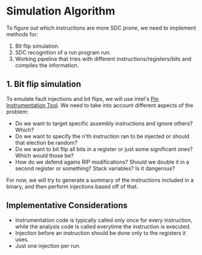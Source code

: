 # Simulation Algorithm

To figure out which instructions are more SDC prone, we need to implement methods for:

1. Bit flip simulation.
2. SDC recognition of a run program run.
3. Working pipeline that tries with different instructions/registers/bits and compiles the information.

## 1. Bit flip simulation

To emulate fault injections and bit flips, we will use intel's [Pin Instrumentation Tool](https://www.intel.com/content/www/us/en/developer/articles/tool/pin-a-dynamic-binary-instrumentation-tool.html). We need to take into account different aspects of the problem:

- Do we want to target specific assembly instructions and ignore others? Which?
- Do we want to specify the n'th instruction ran to be injected or should that election be random?
- Do we want to bit flip all bits in a register or just some significant ones? Which would those be?
- How do we defend agains RIP modifications? Should we double it in a second register or something? Stack variables? Is it dangerous?

For now, we will try to generate a summary of the instructions included in a binary, and then perform injections based off of that.

## Implementative Considerations
- Instrumentation code is typically called only once for every instruction, while the analysis code is called everytime the instruction is executed.
- Injection before an instruction should be done only to the registers it uses.
- Just one injection per run.